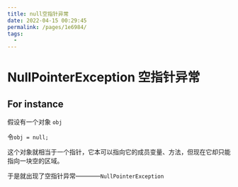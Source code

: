```yaml
---
title: null空指针异常
date: 2022-04-15 00:29:45
permalink: /pages/1e6984/
tags:
  - 
---
```

# NullPointerException 空指针异常

## For instance

假设有一个对象 `obj`

令`obj = null;`

这个对象就相当于一个指针，它本可以指向它的成员变量、方法，但现在它却只能指向一块空的区域。

于是就出现了空指针异常————`NullPointerException`


